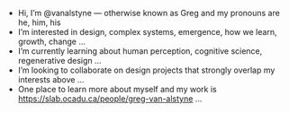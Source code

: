 - Hi, I’m @vanalstyne — otherwise known as Greg and my pronouns are he, him, his
- I’m interested in design, complex systems, emergence, how we learn, growth, change ...
- I’m currently learning about human perception, cognitive science, regenerative design ...
- I’m looking to collaborate on design projects that strongly overlap my interests above ...
- One place to learn more about myself and my work is https://slab.ocadu.ca/people/greg-van-alstyne ...

<!---
vanalstyne/vanalstyne is a ✨ special ✨ repository because its `README.md` (this file) appears on your GitHub profile.
You can click the Preview link to take a look at your changes.
--->
